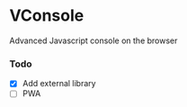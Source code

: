 # VConsole 
Advanced Javascript console on the browser

### Todo
- [x] Add external library
- [ ] PWA